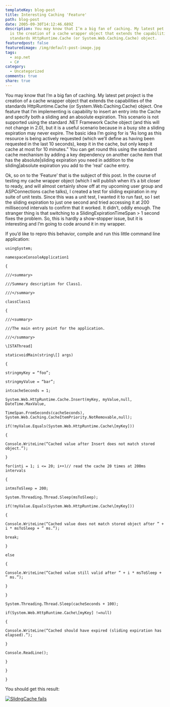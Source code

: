 ```yaml
---
templateKey: blog-post
title: Interesting Caching 'Feature'
path: blog-post
date: 2005-09-30T14:12:46.689Z
description: You may know that I’m a big fan of caching. My latest pet project
  is the creation of a cache wrapper object that extends the capabilities of the
  standards HttpRuntime.Cache (or System.Web.Caching.Cache) object.
featuredpost: false
featuredimage: /img/default-post-image.jpg
tags:
  - asp.net
  - C#
category:
  - Uncategorized
comments: true
share: true
---
```

You may know that I’m a big fan of caching. My latest pet project is the creation of a cache wrapper object that extends the capabilities of the standards HttpRuntime.Cache (or System.Web.Caching.Cache) object. One feature that I’m implementing is capability to insert an entry into the Cache and specify both a sliding and an absolute expiration. This scenario is not supported using the standard .NET Framework Cache object (and this will not change in 2.0), but it is a useful scenario because in a busy site a sliding expiration may never expire. The basic idea I’m going for is “As long as this resource is being actively requested (which we’ll define as having been requested in the last 10 seconds), keep it in the cache, but only keep it cache at most for 10 minutes.” You can get round this using the standard cache mechanism by adding a key dependency on another cache item that has the absolute|sliding expiration you need in addition to the sliding|absolute expiration you add to the ‘real’ cache entry.

Ok, so on to the ‘Feature’ that is the subject of this post. In the course of testing my cache wrapper object (which I will publish when it’s a bit closer to ready, and will almost certainly show off at my upcoming user group and ASPConnections cache talks), I created a test for sliding expiration in my suite of unit tests. Since this was a unit test, I wanted it to run fast, so I set the sliding expiration to just one second and tried accessing it at 200 millisecond intervals to confirm that it worked. It didn’t, oddly enough. The stranger thing is that switching to a SlidingExpirationTimeSpan > 1 second fixes the problem. So, this is hardly a show-stopper issue, but it is interesting and I’m going to code around it in my wrapper.

If you’d like to repro this behavior, compile and run this little command line application:

```
usingSystem;

namespaceConsoleApplication1

{

///<summary>

///Summary description for Class1.

///</summary>

classClass1

{

///<summary>

///The main entry point for the application.

///</summary>

\[STAThread]

staticvoidMain(string\[] args)

{

stringmyKey = “foo”;

stringmyValue = “bar”;

intcacheSeconds = 1;

System.Web.HttpRuntime.Cache.Insert(myKey, myValue,null, DateTime.MaxValue,

TimeSpan.FromSeconds(cacheSeconds), System.Web.Caching.CacheItemPriority.NotRemovable,null);

if(!myValue.Equals(System.Web.HttpRuntime.Cache\[myKey]))

{

Console.WriteLine(“Cached value after Insert does not match stored object.”);

}

for(inti = 1; i <= 20; i++)// read the cache 20 times at 200ms intervals

{

intmsToSleep = 200;

System.Threading.Thread.Sleep(msToSleep);

if(!myValue.Equals(System.Web.HttpRuntime.Cache\[myKey]))

{

Console.WriteLine(“Cached value does not match stored object after ” + i * msToSleep + ” ms.”);

break;

}

else

{

Console.WriteLine(“Cached value still valid after ” + i * msToSleep + ” ms.”);

}

}

System.Threading.Thread.Sleep(cacheSeconds + 100);

if(System.Web.HttpRuntime.Cache\[myKey] !=null)

{

Console.WriteLine(“Cached should have expired (sliding expiration has elapsed).”);

}

Console.ReadLine();

}

}

}
```

You should get this result:

[![SlidngCache fails](<>)](http://ardalis.com/photos/ssmith/picture12959.aspx)